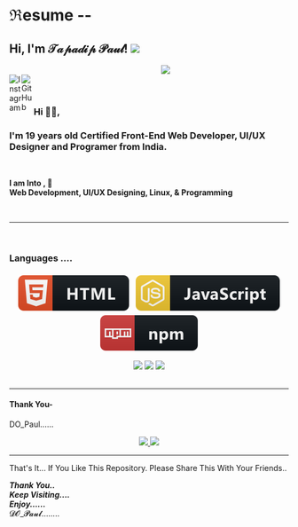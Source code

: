 # ℜesume -- <h2>Hi, I'm  𝒯𝒶𝓅𝒶𝒹𝒾𝓅 𝒫𝒶𝓊𝓁! <img src="https://media.giphy.com/media/12oufCB0MyZ1Go/giphy.gif" width="50"></h2>
<img align='right' src="https://media.giphy.com/media/M9gbBd9nbDrOTu1Mqx/giphy.gif" width="230">
<br/>

<a href="https://www.instagram.com/do__paul">
  <img align="left" alt="Instagram" width="22px" src="https://cdn.jsdelivr.net/npm/simple-icons@v3/icons/instagram.svg" />
</a>
<a href="https://github.com/Tapadip16">
  <img align="left" alt="GitHub" width="22px" src="https://cdn.jsdelivr.net/npm/simple-icons@3.5.0/icons/github.svg" />
</a>
<br/>
<br/>

### Hi 🙋‍♂️,
### I'm 19 years old Certified Front-End Web Developer, UI/UX Designer and Programer from India.

<br/>


**I am Into , 🙏**
<br/>
**Web Development, UI/UX Designing, Linux, & Programming**


<br />

*************

<br />

### Languages ....

<p align="center">
 <img src="https://raw.githubusercontent.com/8bithemant/8bithemant/master/svg/dev/languages/html.svg" alt="" style="vertical-align:top; margin:4px"> <img src="https://raw.githubusercontent.com/8bithemant/8bithemant/master/svg/dev/languages/js.svg" alt="" style="vertical-align:top; margin:4px"> <img src="https://raw.githubusercontent.com/8bithemant/8bithemant/master/svg/dev/services/npm.svg" alt="" style="vertical-align:top; margin:4px">
 </p>
 <p align="center">
 <code><a href="https://www.python.org/"><img height="50" src="https://www.vectorlogo.zone/logos/python/python-ar21.svg"></a></code>
<code><a href="https://www.linux.org/"><img height="50" src="https://www.vectorlogo.zone/logos/linux/linux-ar21.svg"></a></code>
<code><a href="https://www.java.com/"><img height="50" src="https://www.vectorlogo.zone/logos/java/java-ar21.svg"></a></code>
<br/><br/>
</p>

***********************************

#### Thank You-


DO_Paul......

<p align="center">
  <a href="https://wikipedia.org/wiki/Shell_script">
    <img src="https://img.shields.io/badge/language-Python-green.svg">
 </a>
  <a href="https://www.instagram.com/do__paul/">
    <img src="https://img.shields.io/badge/Instagram-DO_Paul-blue.svg">
 </a>
</p>

***

That's It... If You Like This Repository. Please Share This With Your Friends..



***Thank You..*** <br>
***Keep Visiting....*** <br>
***Enjoy......*** <br>
𝓓𝓞_𝓟𝓪𝓾𝓵........
